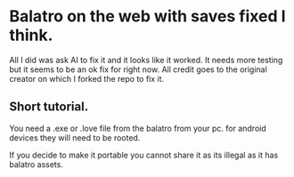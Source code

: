 # Balatro on the web with saves fixed I think.

All I did was ask AI to fix it and it looks like it worked. It needs more testing but it seems to be an ok fix for right now. All credit goes to the original creator on which I forked the repo to fix it.

## Short tutorial.

You need a .exe or .love file from the balatro from your pc. for android devices they will need to be rooted.

If you decide to make it portable you cannot share it as its illegal as it has balatro assets.
